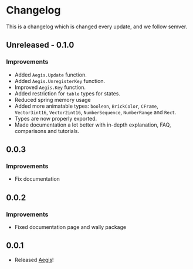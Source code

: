 # Changelog

This is a changelog which is changed every update, and we follow semver.

## Unreleased - 0.1.0

### Improvements

- Added `Aegis.Update` function.
- Added `Aegis.UnregisterKey` function.
- Improved `Aegis.Key` function.
- Added restriction for `table` types for states.
- Reduced spring memory usage
- Added more animatable types: `boolean`, `BrickColor`, `CFrame`, `Vector3int16`, `Vector2int16`, `NumberSequence`, `NumberRange` and `Rect`.
- Types are now properly exported.
- Made documentation a lot better with in-depth explanation, FAQ, comparisons and tutorials.

## 0.0.3

### Improvements

- Fix documentation

## 0.0.2

### Improvements

- Fixed documentation page and wally package

## 0.0.1

- Released [Aegis](/)!
